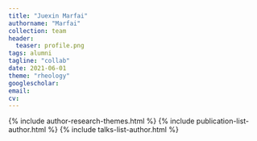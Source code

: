 ```yaml
---
title: "Juexin Marfai"
authorname: "Marfai"
collection: team
header:
  teaser: profile.png
tags: alumni
tagline: "collab"
date: 2021-06-01
theme: "rheology"
googlescholar: 
email: 
cv: 
---
```


<p align= "justify">

{% include author-research-themes.html %}
{% include publication-list-author.html %}
{% include talks-list-author.html %}